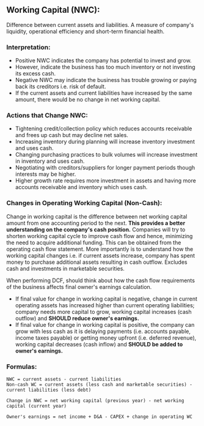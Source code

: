 ## Working Capital (NWC):
Difference between current assets and liabilities. A measure of company's liquidity, operational efficiency and short-term financial health. 

### Interpretation:
- Positive NWC indicates the company has potential to invest and grow.
- However, indicate the business has too much inventory or not investing its excess cash.
- Negative NWC may indicate the business has trouble growing or paying back its creditors i.e. risk of default.
- If the current assets and current liabilities have increased by the same amount, there would be no change in net working capital.

### Actions that Change NWC:
- Tightening credit/collection policy which reduces accounts receivable and frees up cash but may decline net sales.
- Increasing inventory during planning will increase inventory investment and uses cash. 
- Changing purchasing practices to bulk volumes will increase investment in inventory and uses cash.
- Negotiating with creditors/suppliers for longer payment periods though interests may be higher.
- Higher growth rate requires more investment in assets and having more accounts receivable and inventory which uses cash.

### Changes in Operating Working Capital (Non-Cash):
Change in working capital is the difference between net working capital amount from one accounting period to the next. **This provides a better understanding on the company's cash position.** Companies will try to shorten working capital cycle to improve cash flow and hence, minimizing the need to acquire additional funding. This can be obtained from the operating cash flow statement. More importantly is to understand how the working capital changes i.e. if current assets increase, company has spent money to purchase additional assets resulting in cash outflow. Excludes cash and investments in marketable securities.

When performing DCF, should think about how the cash flow requirements of the business affects final owner's earnings calculation.

- If final value for change in working capital is negative, change in current operating assets has increased higher than current operating liabilities; company needs more capital to grow, working capital increases (cash outflow) and **SHOULD reduce owner's earnings.** 
- If final value for change in working capital is positive, the company can grow with less cash as it is delaying payments (i.e. accounts payable, income taxes payable) or getting money upfront (i.e. deferred revenue), working capital decreases (cash inflow) and **SHOULD be added to owner's earnings.**

### Formulas:
``` 
NWC = current assets - current liabilities
Non-cash WC = current assets (less cash and marketable securities) - current liabilities (less debt)

Change in NWC = net working capital (previous year) - net working capital (current year)

Owner's earnings = net income + D&A - CAPEX + change in operating WC
```
